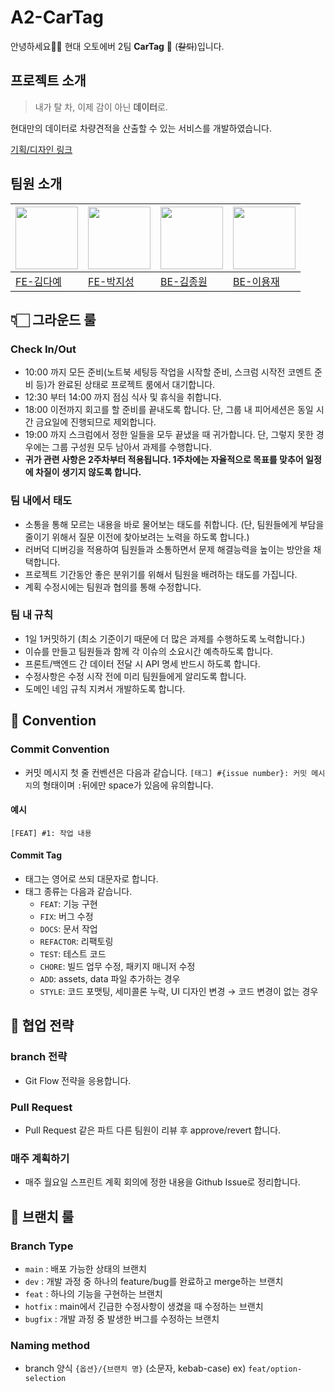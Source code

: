 # A2-CarTag

안녕하세요🙌🏻 현대 오토에버 2팀 **CarTag** 🚙 (~~칼퇴~~)입니다.


## 프로젝트 소개

> 내가 탈 차, 이제 감이 아닌 **데이터**로.

현대만의 데이터로 차량견적을 산출할 수 있는 서비스를 개발하였습니다.

[기획/디자인 링크](https://www.figma.com/file/UPMMnkNQegdhJXFuZqQqph/Car-ta-log_Hand-off?type=design&node-id=1-6&mode=design&t=sBmZzwne4kOQ0Cub-0)

## 팀원 소개

| <img src="https://avatars.githubusercontent.com/u/63107805?s=400&u=a6d46e70c79e2efbe7baf3c1f41eea4196306a63&v=4" width="100px"> | <img src="https://avatars.githubusercontent.com/u/77661228?v=4" width="100px"> | <img src="https://avatars.githubusercontent.com/u/43626362?v=4" width="100px"> | <img src="https://item.kakaocdn.net/do/93f6fdee16edbf3cb096127b68c495bdce9463e040a07a9462a54df43e1d73f1" width="100px"> |
| ------------------------------------------------------------------------------------------------------------------------------- | ------------------------------------------------------------------------------ | ------------------------------------------------------------------------------ | ----------------------------------------------------------------------------------------------------------------------- |
| [FE-김다예](https://github.com/kimdaye77)                                                                                       | [FE-박지성](https://github.com/jijiseong)                                      | [BE-김종원](https://github.com/tank3a)                                         | [BE-이용재](https://github.com/dydwo0740)                                                                               |

## 👇🏻 그라운드 룰

### Check In/Out

- 10:00 까지 모든 준비(노트북 세팅등 작업을 시작할 준비, 스크럼 시작전 코멘트 준비 등)가 완료된 상태로 프로젝트 룸에서 대기합니다.
- 12:30 부터 14:00 까지 점심 식사 및 휴식을 취합니다.
- 18:00 이전까지 회고를 할 준비를 끝내도록 합니다. 단, 그룹 내 피어세션은 동일 시간 금요일에 진행되므로 제외합니다.
- 19:00 까지 스크럼에서 정한 일들을 모두 끝냈을 때 귀가합니다. 단, 그렇지 못한 경우에는 그룹 구성원 모두 남아서 과제를 수행합니다.
- **귀가 관련 사항은 2주차부터 적용됩니다. 1주차에는 자율적으로 목표를 맞추어 일정에 차질이 생기지 않도록 합니다.**

### 팀 내에서 태도

- 소통을 통해 모르는 내용을 바로 물어보는 태도를 취합니다. (단, 팀원들에게 부담을 줄이기 위해서 질문 이전에 찾아보려는 노력을 하도록 합니다.)
- 러버덕 디버깅을 적용하여 팀원들과 소통하면서 문제 해결능력을 높이는 방안을 채택합니다.
- 프로젝트 기간동안 좋은 분위기를 위해서 팀원을 배려하는 태도를 가집니다.
- 계획 수정시에는 팀원과 협의를 통해 수정합니다.

### 팀 내 규칙

- 1일 1커밋하기 (최소 기준이기 때문에 더 많은 과제를 수행하도록 노력합니다.)
- 이슈를 만들고 팀원들과 함께 각 이슈의 소요시간 예측하도록 합니다.
- 프론트/백엔드 간 데이터 전달 시 API 명세 반드시 하도록 합니다.
- 수정사항은 수정 시작 전에 미리 팀원들에게 알리도록 합니다.
- 도메인 네임 규칙 지켜서 개발하도록 합니다.

## 📝 Convention

### Commit Convention

- 커밋 메시지 첫 줄 컨벤션은 다음과 같습니다.
  `[태그] #{issue number}: 커밋 메시지`의 형태이며 `:`뒤에만 space가 있음에 유의합니다.

#### 예시

`[FEAT] #1: 작업 내용`

#### Commit Tag

- 태그는 영어로 쓰되 대문자로 합니다.
- 태그 종류는 다음과 같습니다.
  - `FEAT`: 기능 구현
  - `FIX`: 버그 수정
  - `DOCS`: 문서 작업
  - `REFACTOR`: 리팩토링
  - `TEST`: 테스트 코드
  - `CHORE`: 빌드 업무 수정, 패키지 매니저 수정
  - `ADD`: assets, data 파일 추가하는 경우
  - `STYLE`: 코드 포맷팅, 세미콜론 누락, UI 디자인 변경 &rarr; 코드 변경이 없는 경우

## 🤝 협업 전략

### branch 전략

- Git Flow 전략을 응용합니다.

### Pull Request

- Pull Request 같은 파트 다른 팀원이 리뷰 후 approve/revert 합니다.

### 매주 계획하기

- 매주 월요일 스프린트 계획 회의에 정한 내용을 Github Issue로 정리합니다.

## 📖 브랜치 룰

### Branch Type

- `main` : 배포 가능한 상태의 브랜치
- `dev` : 개발 과정 중 하나의 feature/bug를 완료하고 merge하는 브랜치
- `feat` : 하나의 기능을 구현하는 브랜치
- `hotfix` : main에서 긴급한 수정사항이 생겼을 때 수정하는 브랜치
- `bugfix` : 개발 과정 중 발생한 버그를 수정하는 브랜치

### Naming method

- branch 양식
  `{옵션}/{브랜치 명}` (소문자, kebab-case)
  ex) `feat/option-selection`
